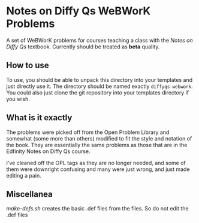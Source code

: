 # Notes on Diffy Qs WeBWorK Problems

A set of WeBWorK problems for courses teaching a class with
the *Notes on Diffy Qs* textbook.
Currently should be treated as **beta** quality.

## How to use

To use, you should be able to unpack this directory into your templates and
just directly use it.  The directory should be named exactly `diffyqs-webwork`.
You could also just clone the git repository into your templates directory if
you wish.

## What is it exactly

The problems were picked off from the Open Problem Library and somewhat (some
more than others) modified to fit the style and notation of the book.
They are essentially the same problems as those that are in the Edfinity
Notes on Diffy Qs course.

I've cleaned off the OPL tags as they are no longer needed, and some of them
were downright confusing and many were just wrong, and just made editing a
pain.

## Miscellanea

*make-defs.sh* creates the basic .def files from the files.  So do not edit the .def files
